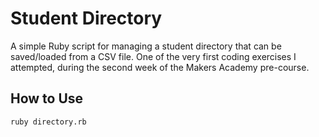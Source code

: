 # Student Directory #

A simple Ruby script for managing a student directory that can be saved/loaded from a CSV file. One of the very first coding exercises I attempted, during the second week of the Makers Academy pre-course.

## How to Use ##

```shell
ruby directory.rb
```
